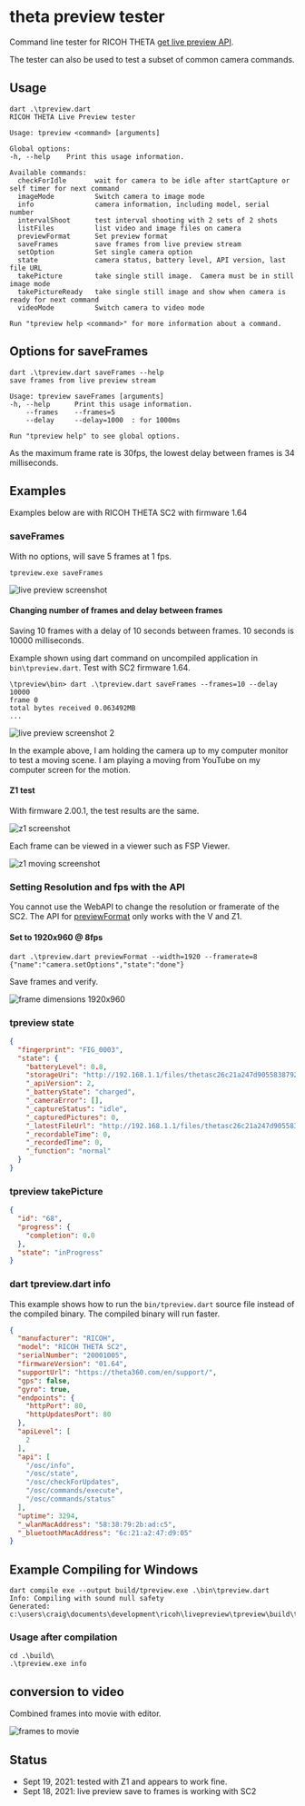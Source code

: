 # theta preview tester

Command line tester for RICOH THETA [get live preview API](https://api.ricoh/docs/theta-web-api-v2.1/commands/camera.get_live_preview/).

The tester can also be used to test a subset of common camera commands.

## Usage

```shell
dart .\tpreview.dart
RICOH THETA Live Preview tester

Usage: tpreview <command> [arguments]

Global options:
-h, --help    Print this usage information.

Available commands:
  checkForIdle       wait for camera to be idle after startCapture or self timer for next command
  imageMode          Switch camera to image mode
  info               camera information, including model, serial number       
  intervalShoot      test interval shooting with 2 sets of 2 shots
  listFiles          list video and image files on camera
  previewFormat      Set preview format
  saveFrames         save frames from live preview stream
  setOption          Set single camera option
  state              camera status, battery level, API version, last file URL
  takePicture        take single still image.  Camera must be in still image mode       
  takePictureReady   take single still image and show when camera is ready for next command
  videoMode          Switch camera to video mode

Run "tpreview help <command>" for more information about a command.
```

## Options for saveFrames

```shell
dart .\tpreview.dart saveFrames --help
save frames from live preview stream

Usage: tpreview saveFrames [arguments]
-h, --help      Print this usage information.
    --frames    --frames=5
    --delay     --delay=1000  : for 1000ms

Run "tpreview help" to see global options.
```

As the maximum frame rate is 30fps, the lowest delay between frames is
34 milliseconds.

## Examples

Examples below are with RICOH THETA SC2 with firmware 1.64

### saveFrames

With no options, will save 5 frames at 1 fps.

```shell
tpreview.exe saveFrames
```

![live preview screenshot](docs/images/live_preview_screenshot_1.png)

#### Changing number of frames and delay between frames

Saving 10 frames with a delay of 10 seconds between frames.  10 seconds
is 10000 milliseconds.

Example shown using dart command on uncompiled application in `bin\tpreview.dart`.
Test with SC2 firmware 1.64.

```shell
\tpreview\bin> dart .\tpreview.dart saveFrames --frames=10 --delay 10000
frame 0
total bytes received 0.063492MB
...
```
![live preview screenshot 2](docs/images/live_preview_screenshot_2.png)

In the example above, I am holding the camera up to my computer monitor
to test a moving scene.  I am playing a moving from YouTube on my
computer screen for the motion.

#### Z1 test

With firmware 2.00.1, the test results are the same.

![z1 screenshot](docs/images/z1_live_preview.png)

Each frame can be viewed in a viewer such as FSP Viewer.

![z1 moving screenshot](docs/images/z1_moving_screenshot.gif)

### Setting Resolution and fps with the API

You cannot use the WebAPI to change the resolution or framerate of the SC2.
The API for [previewFormat](https://api.ricoh/docs/theta-web-api-v2.1/options/preview_format/) only works with the V and Z1.

#### Set to 1920x960 @ 8fps

```shell
dart .\tpreview.dart previewFormat --width=1920 --framerate=8
{"name":"camera.setOptions","state":"done"}
```

Save frames and verify.

![frame dimensions 1920x960](docs/images/frame_size.png)

### tpreview state

```json
{
  "fingerprint": "FIG_0003",
  "state": {
    "batteryLevel": 0.8,
    "storageUri": "http://192.168.1.1/files/thetasc26c21a247d9055838792badc5",
    "_apiVersion": 2,
    "_batteryState": "charged",
    "_cameraError": [],
    "_captureStatus": "idle",
    "_capturedPictures": 0,
    "_latestFileUrl": "http://192.168.1.1/files/thetasc26c21a247d9055838792badc5/100RICOH/R0012015.JPG",
    "_recordableTime": 0,
    "_recordedTime": 0,
    "_function": "normal"
  }
}
```

### tpreview takePicture

```json
{
  "id": "68",
  "progress": {
    "completion": 0.0
  },
  "state": "inProgress"
}
```

### dart tpreview.dart info

This example shows how to run the `bin/tpreview.dart` source file instead
of the compiled binary.  The compiled binary will run faster.

```json
{
  "manufacturer": "RICOH",
  "model": "RICOH THETA SC2",
  "serialNumber": "20001005",
  "firmwareVersion": "01.64",
  "supportUrl": "https://theta360.com/en/support/",
  "gps": false,
  "gyro": true,
  "endpoints": {
    "httpPort": 80,
    "httpUpdatesPort": 80
  },
  "apiLevel": [
    2
  ],
  "api": [
    "/osc/info",
    "/osc/state",
    "/osc/checkForUpdates",
    "/osc/commands/execute",
    "/osc/commands/status"
  ],
  "uptime": 3294,
  "_wlanMacAddress": "58:38:79:2b:ad:c5",
  "_bluetoothMacAddress": "6c:21:a2:47:d9:05"
}
```

## Example Compiling for Windows

```shell
dart compile exe --output build/tpreview.exe .\bin\tpreview.dart
Info: Compiling with sound null safety
Generated: c:\users\craig\documents\development\ricoh\livepreview\tpreview\build\tpreview.exe
```

### Usage after compilation

```shell
cd .\build\
.\tpreview.exe info   
```

## conversion to video

Combined frames into movie with editor.

![frames to movie](docs/images/image_to_movie.gif)


## Status

* Sept 19, 2021: tested with Z1 and appears to work fine.
* Sept 18, 2021: live preview save to frames is working with SC2

